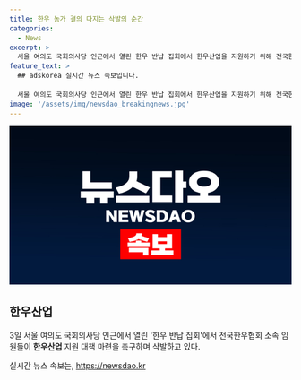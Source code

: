 ```yaml
---
title: 한우 농가 결의 다지는 삭발의 순간
categories:
  - News
excerpt: >
  서울 여의도 국회의사당 인근에서 열린 한우 반납 집회에서 한우산업을 지원하기 위해 전국한우협회 소속 임원들이 삭발하는 행사가 진행됐다. 이는 한우산업 지원을 위한 대책을 촉구하는 행사로, 관심을 끌고 있다.
feature_text: >
  ## adskorea 실시간 뉴스 속보입니다.

  서울 여의도 국회의사당 인근에서 열린 한우 반납 집회에서 한우산업을 지원하기 위해 전국한우협회 소속 임원들이 삭발하는 행사가 진행됐다. 이는 한우산업 지원을 위한 대책을 촉구하는 행사로, 관심을 끌고 있다.
image: '/assets/img/newsdao_breakingnews.jpg'
---
```


<p><img src="/assets/img/newsdao_breakingnews.jpg" alt="adskorea 속보" /></p>

<h2 data-ke-size="size26">한우산업</h2>

<p data-ke-size="size16">3일 서울 여의도 국회의사당 인근에서 열린 '한우 반납 집회'에서 전국한우협회 소속 임원들이 <b>한우산업</b> 지원 대책 마련을 촉구하며 삭발하고 있다.</p>
실시간 뉴스 속보는, <a href="https://newsdao.kr" rel="dofollow">https://newsdao.kr</a>


